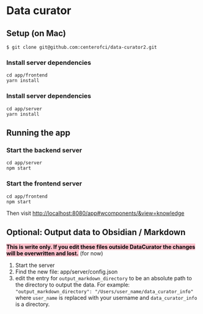 
# Data curator

## Setup (on Mac)

    $ git clone git@github.com:centerofci/data-curator2.git

### Install server dependencies

    cd app/frontend
    yarn install

### Install server dependencies

    cd app/server
    yarn install

## Running the app

### Start the backend server

    cd app/server
    npm start

### Start the frontend server

    cd app/frontend
    npm start

Then visit [http://localhost:8080/app#wcomponents/&view=knowledge](http://localhost:8080/app#wcomponents/&view=knowledge)


## Optional: Output data to Obsidian / Markdown

<b style="background-color: pink; color: black;">This is write only.  If you edit these files outside DataCurator the changes will be overwritten and lost.</b>  (for now)


1. Start the server
2. Find the new file: app/server/config.json
3. edit the entry for `output_markdown_directory` to be an absolute path to the directory to output the data.  For example: `"output_markdown_directory": "/Users/user_name/data_curator_info"` where `user_name` is replaced with your username and `data_curator_info` is a directory.
